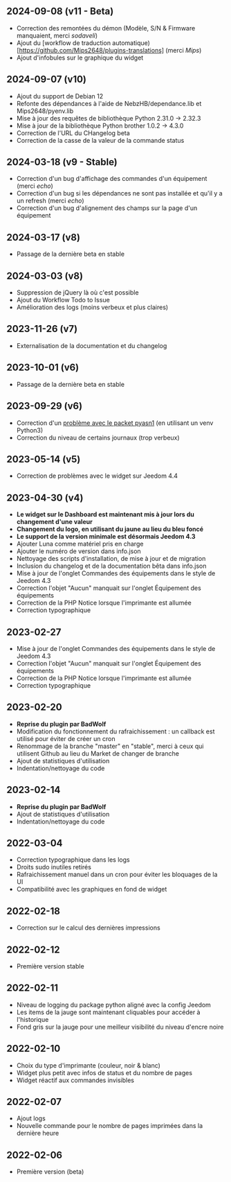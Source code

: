 ## 2024-09-08 (v11 - Beta)
- Correction des remontées du démon (Modèle, S/N & Firmware manquaient, merci *sodaveli*)
- Ajout du [workflow de traduction automatique)[https://github.com/Mips2648/plugins-translations] (merci *Mips*)
- Ajout d'infobules sur le graphique du widget

## 2024-09-07 (v10)
- Ajout du support de Debian 12
- Refonte des dépendances à l'aide de NebzHB/dependance.lib et Mips2648/pyenv.lib
- Mise à jour des requêtes de bibliothèque Python 2.31.0 -> 2.32.3
- Mise à jour de la bibliothèque Python brother 1.0.2 -> 4.3.0
- Correction de l'URL du CHangelog beta
- Correction de la casse de la valeur de la commande status

## 2024-03-18 (v9 - Stable)
- Correction d'un bug d'affichage des commandes d'un équipement (merci *echo*)
- Correction d'un bug si les dépendances ne sont pas installée et qu'il y a un refresh (merci *echo*)
- Correction d'un bug d'alignement des champs sur la page d'un équipement

## 2024-03-17 (v8)
- Passage de la dernière beta en stable

## 2024-03-03 (v8)
- Suppression de jQuery là où c'est possible
- Ajout du Workflow Todo to Issue
- Amélioration des logs (moins verbeux et plus claires)

## 2023-11-26 (v7)
- Externalisation de la documentation et du changelog

## 2023-10-01 (v6)
- Passage de la dernière beta en stable

## 2023-09-29 (v6)
- Correction d'un [problème avec le packet pyasn1](https://community.jeedom.com/t/107671) (en utilisant un venv Python3)
- Correction du niveau de certains journaux (trop verbeux)

## 2023-05-14 (v5)
- Correction de problèmes avec le widget sur Jeedom 4.4

## 2023-04-30 (v4)
- **Le widget sur le Dashboard est maintenant mis à jour lors du changement d'une valeur**
- **Changement du logo, en utilisant du jaune au lieu du bleu foncé**
- **Le support de la version minimale est désormais Jeedom 4.3**
- Ajouter Luna comme matériel pris en charge
- Ajouter le numéro de version dans info.json
- Nettoyage des scripts d'installation, de mise à jour et de migration
- Inclusion du changelog et de la documentation bêta dans info.json
- Mise à jour de l'onglet Commandes des équipements dans le style de Jeedom 4.3
- Correction l'objet "Aucun" manquait sur l'onglet Équipement des équipements
- Correction de la PHP Notice lorsque l'imprimante est allumée
- Correction typographique

## 2023-02-27
- Mise à jour de l'onglet Commandes des équipements dans le style de Jeedom 4.3
- Correction l'objet "Aucun" manquait sur l'onglet Équipement des équipements
- Correction de la PHP Notice lorsque l'imprimante est allumée
- Correction typographique

## 2023-02-20
- **Reprise du plugin par BadWolf**
- Modification du fonctionnement du rafraichissement : un callback est utilisé pour éviter de créer un cron
- Renommage de la branche "master" en "stable", merci à ceux qui utilisent Github au lieu du Market de changer de branche
- Ajout de statistiques d'utilisation
- Indentation/nettoyage du code

## 2023-02-14
- **Reprise du plugin par BadWolf**
- Ajout de statistiques d'utilisation
- Indentation/nettoyage du code

## 2022-03-04
- Correction typographique dans les logs
- Droits sudo inutiles retirés
- Rafraichissement manuel dans un cron pour éviter les bloquages de la UI
- Compatibilité avec les graphiques en fond de widget

## 2022-02-18
- Correction sur le calcul des dernières impressions

## 2022-02-12
- Première version stable

## 2022-02-11
- Niveau de logging du package python aligné avec la config Jeedom
- Les items de la jauge sont maintenant cliquables pour accéder à l'historique
- Fond gris sur la jauge pour une meilleur visibilité du niveau d'encre noire

## 2022-02-10
- Choix du type d'imprimante (couleur, noir & blanc)
- Widget plus petit avec infos de status et du nombre de pages
- Widget réactif aux commandes invisibles

## 2022-02-07
- Ajout logs
- Nouvelle commande pour le nombre de pages imprimées dans la dernière heure

## 2022-02-06
- Première version (beta)
